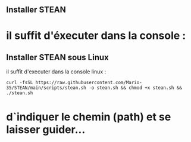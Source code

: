 
## Installer STEAN

il suffit d'éxecuter dans la console :
=======
## Installer STEAN sous Linux
il suffit d'executer dans la console linux : 

```console
curl -fsSL https://raw.githubusercontent.com/Mario-35/STEAN/main/scripts/stean.sh -o stean.sh && chmod +x stean.sh && ./stean.sh
```
d`indiquer le chemin (path) et se laisser guider...
=======

